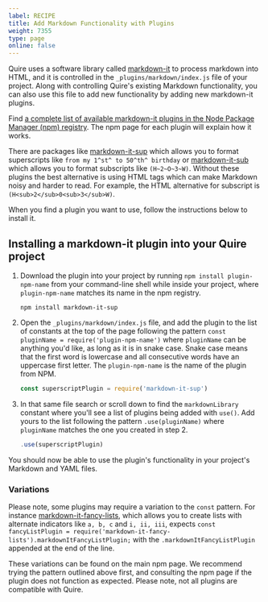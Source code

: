 ```yaml
---
label: RECIPE
title: Add Markdown Functionality with Plugins
weight: 7355
type: page
online: false
---
```


Quire uses a software library called [markdown-it](https://github.com/markdown-it/markdown-it) to process markdown into HTML, and it is controlled in the `_plugins/markdown/index.js` file of your project. Along with controlling Quire's existing Markdown functionality, you can also use this file to add new functionality by adding new markdown-it plugins.

Find [a complete list of available markdown-it plugins in the Node Package Manager (npm) registry](https://www.npmjs.com/search?q=keywords:markdown-it-plugin). The npm page for each plugin will explain how it works. 

There are packages like [markdown-it-sup](https://www.npmjs.com/package/markdown-it-sup) which allows you to format superscripts like `from my 1^st^ to 50^th^ birthday` or [markdown-it-sub](https://www.npmjs.com/package/markdown-it-sub) which allows you to format subscripts like `(H~2~O~3~W)`. Without these plugins the best alternative is using HTML tags which can make Markdown noisy and harder to read. For example, the HTML alternative for subscript is `(H<sub>2</sub>0<sub>3</sub>W)`. 

When you find a plugin you want to use, follow the instructions below to install it.

## Installing a markdown-it plugin into your Quire project

1. Download the plugin into your project by running `npm install plugin-npm-name` from your command-line shell while inside your project, where `plugin-npm-name` matches its name in the npm registry.

    ```
    npm install markdown-it-sup
    ```

2. Open the `_plugins/markdown/index.js` file, and add the plugin to the list of constants at the top of the page following the pattern `const pluginName = require('plugin-npm-name')` where `pluginName` can be anything you'd like, as long as it is in snake case. Snake case means that the first word is lowercase and all consecutive words have an uppercase first letter. The `plugin-npm-name` is the name of the plugin from NPM.

    ```js
    const superscriptPlugin = require('markdown-it-sup')
    ```

3. In that same file search or scroll down to find the `markdownLibrary` constant where you'll see a list of plugins being added with `use()`. Add yours to the list following the pattern `.use(pluginName)` where `pluginName` matches the one you created in step 2.

    ```js
    .use(superscriptPlugin)
    ```

You should now be able to use the plugin's functionality in your project's Markdown and YAML files.

### Variations

Please note, some plugins may require a variation to the `const` pattern. For instance [markdown-it-fancy-lists](https://www.npmjs.com/package/markdown-it-fancy-lists), which allows you to create lists with alternate indicators like `a, b, c` and `i, ii, iii`, expects `const fancyListPlugin = require('markdown-it-fancy-lists').markdownItFancyListPlugin;` with the `.markdownItFancyListPlugin` appended at the end of the line. 

These variations can be found on the main npm page. We recommend trying the pattern outlined above first, and consulting the npm page if the plugin does not function as expected. Please note, not all plugins are compatible with Quire. 


